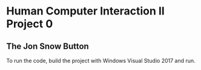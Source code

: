 # Human Computer Interaction II Project 0

## The Jon Snow Button

To run the code, build the project with Windows Visual Studio 2017 and run.
